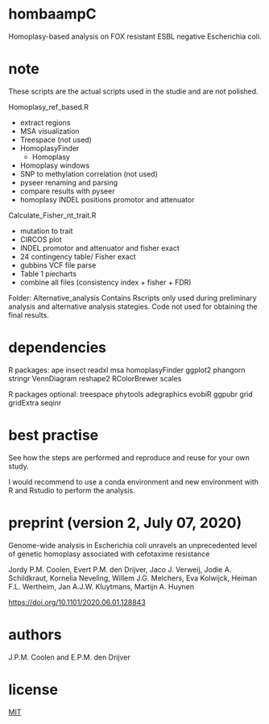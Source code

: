 # hombaampC
Homoplasy-based analysis on FOX resistant ESBL negative Escherichia coli.

# note
These scripts are the actual scripts used in the studie and are not polished.

Homoplasy_ref_based.R
  - extract regions
  - MSA visualization
  - Treespace (not used)
  - HomoplasyFinder
    - Homoplasy
  - Homoplasy windows
  - SNP to methylation correlation (not used)
  - pyseer renaming and parsing
  - compare results with pyseer
  - homoplasy INDEL positions promotor and attenuator


Calculate_Fisher_nt_trait.R
  - mutation to trait
  - CIRCOS plot
  - INDEL promotor and attenuator and fisher exact
  - 24 contingency table/ Fisher exact
  - gubbins VCF file parse
  - Table 1 piecharts
  - combine all files (consistency index + fisher + FDR)

Folder:
Alternative_analysis
Contains Rscripts only used during preliminary analysis and alternative analysis stategies.
Code not used for obtaining the final results.

# dependencies
R packages:
ape
insect
readxl
msa
homoplasyFinder
ggplot2
phangorn
stringr
VennDiagram
reshape2
RColorBrewer
scales

R packages optional:
treespace
phytools
adegraphics
evobiR
ggpubr
grid
gridExtra
seqinr


# best practise
See how the steps are performed and reproduce and reuse for your own study.

I would recommend to use a conda environment and new environment with
R and Rstudio to perform the analysis.

# preprint (version 2,  July 07, 2020)
Genome-wide analysis in Escherichia coli unravels an unprecedented level of genetic homoplasy associated with cefotaxime resistance

Jordy P.M. Coolen, Evert P.M. den Drijver, Jaco J. Verweij, Jodie A. Schildkraut, Kornelia Neveling, Willem J.G. Melchers, 
Eva Kolwijck, Heiman F.L. Wertheim, Jan A.J.W. Kluytmans,  Martijn A. Huynen

https://doi.org/10.1101/2020.06.01.128843

# authors
J.P.M. Coolen and E.P.M. den Drijver

# license
[MIT](https://choosealicense.com/licenses/mit/)
